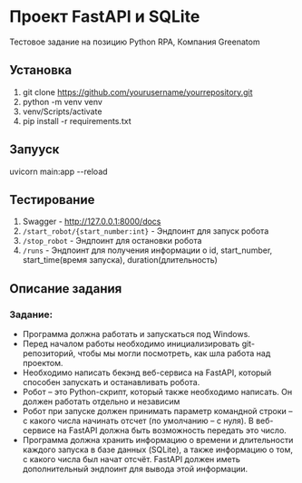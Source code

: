 # Проект FastAPI и SQLite

Тестовое задание на позицию Python RPA, Компания Greenatom

## Установка

1. git clone https://github.com/yourusername/yourrepository.git
2. python -m venv venv
3. venv/Scripts/activate
4. pip install -r requirements.txt

## Запууск

uvicorn main:app --reload

## Тестирование

1. Swagger - http://127.0.0.1:8000/docs
2. `/start_robot/{start_number:int}` - Эндпоинт для запуск робота
3. `/stop_robot` - Эндпоинт для остановки робота
4. `/runs` - Эндпоинт для получения информации о id, start_number, start_time(время запуска), duration(длительность)



## Описание задания
### Задание:
* Программа должна работать и запускаться под Windows.
* Перед началом работы необходимо инициализировать git-репозиторий, чтобы мы могли посмотреть, как шла работа над проектом. 
* Необходимо написать бекэнд веб-сервиса на FastAPI, который способен запускать и останавливать робота.
* Робот – это Python-скрипт, который также необходимо написать. Он должен работать отдельно и независим
* Робот при запуске должен принимать параметр командной строки – с какого числа начинать отсчет (по умолчанию – с нуля). В веб-сервисе на FastAPI должна быть возможность передать это число.
* Программа должна хранить информацию о времени и длительности каждого запуска в базе данных (SQLite), а также информацию о том, с какого числа был начат отсчёт. FastAPI должен иметь дополнительный эндпоинт для вывода этой информации.